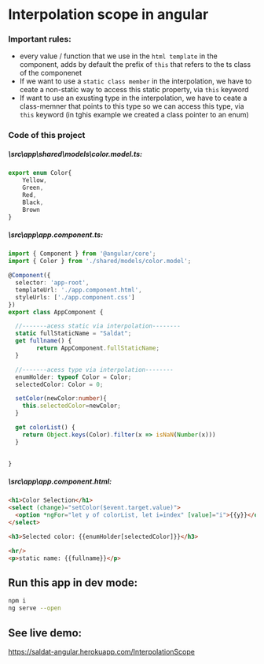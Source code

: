 # Interpolation scope in angular

### Important rules:
* every value / function that we use in the `html template` in the component, adds by default the prefix of `this` that refers to the ts class of the componenet
* If we want to use a `static class member` in the interpolation, we have to ceate a non-static way to access this static property, via `this` keyword
* If want to use an exusting type in the interpolation, we have to ceate a class-memner that points to this type so we can access this type, via `this` keyword (in tghis example we created a class pointer to an enum)


### Code of this project
##### \src\app\shared\models\color.model.ts:
```typescript
export enum Color{
    Yellow,
    Green,
    Red,
    Black,
    Brown
}
```
##### \src\app\app.component.ts:
```typescript
import { Component } from '@angular/core';
import { Color } from './shared/models/color.model';

@Component({
  selector: 'app-root',
  templateUrl: './app.component.html',
  styleUrls: ['./app.component.css']
})
export class AppComponent {

  //-------acess static via interpolation--------
  static fullStaticName = "Saldat";
  get fullname() {
        return AppComponent.fullStaticName;
  }

  //-------acess type via interpolation--------
  enumHolder: typeof Color = Color;
  selectedColor: Color = 0;

  setColor(newColor:number){
    this.selectedColor=newColor;
  }

  get colorList() {
    return Object.keys(Color).filter(x => isNaN(Number(x)))
  }

 
}

```
##### \src\app\app.component.html:
```html
<h1>Color Selection</h1>
<select (change)="setColor($event.target.value)">
  <option *ngFor="let y of colorList, let i=index" [value]="i">{{y}}</option>
</select>

<h3>Selected color: {{enumHolder[selectedColor]}}</h3>

<hr/>
<p>static name: {{fullname}}</p>
```
## Run this app in dev mode:
```bash
npm i
ng serve --open
```

## See live demo:
https://saldat-angular.herokuapp.com/InterpolationScope






